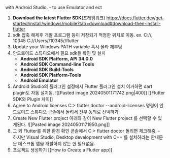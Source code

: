 with Android Studio. - to use Emulator and ect

1. **Download the latest Flutter SDK**(프레임워크) https://docs.flutter.dev/get-started/install/windows/mobile?tab=download#download-then-install-flutter
2. sdk 압축 해제후 개발 프로그램 등이 저장되기 적정한 위치로 이동. ex. C://, 10345
	C://Users//10345//flutter
3. Update your Windows PATH variable
	혹시 몰라 재부팅
4. 안드로이드 스튜디오에서 필요 sdk들 확인 및 설치 
	- **Android SDK Platform, API 34.0.0**
	- **Android SDK Command-line Tools**
	- **Android SDK Build-Tools**
	- **Android SDK Platform-Tools**
	- **Android Emulator**
5. Android Studio의 플러그인 설정에서 Flutter 플러그인 설치
	이거하면 dart plugin도 자동 설치됨.
	![[Pasted image 20240501171742.png|400]]
	[[Flutter SDK와 Plugin 차이]]
6. Agree to Android licenses
	C:> flutter doctor --android-licenses 명령어 안드로이드 스튜디오 콘솔에서 돌려서 전부 동의로 선택하기.
7. Create New Flutter project
	아래와 같이 New Flutter project 를 선택할 수 있게된다.
	![[Pasted image 20240501171950.png]]
8. 그 외 Flutter를 위한 환경 확인
	콘솔에서  C:> flutter doctor 돌리면 체크해줌. - 하지만  Visual Studio, Desktop development with C++ 를 설치하라는 안내문은 데스크톱 앱을 개발하지 않는 한 필요없음.
9. 프로젝트 생성하기 [[How to Create a Flutter app]]
